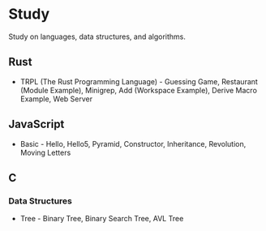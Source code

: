# Study
Study on languages, data structures, and algorithms.

## Rust
- TRPL (The Rust Programming Language) - Guessing Game, Restaurant (Module Example), Minigrep, Add (Workspace Example), Derive Macro Example, Web Server

## JavaScript
- Basic - Hello, Hello5, Pyramid, Constructor, Inheritance, Revolution, Moving Letters

## C
### Data Structures
- Tree - Binary Tree, Binary Search Tree, AVL Tree
